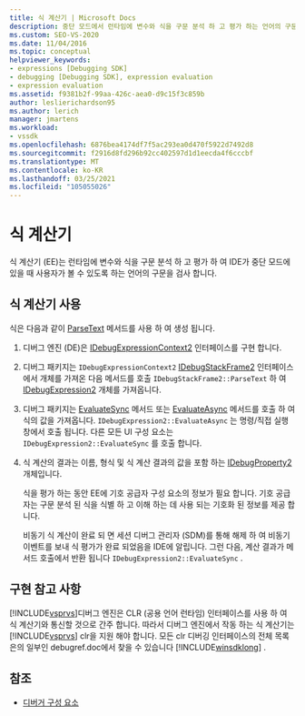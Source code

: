 ```yaml
---
title: 식 계산기 | Microsoft Docs
description: 중단 모드에서 런타임에 변수와 식을 구문 분석 하 고 평가 하는 언어의 구문을 검사 하는 식 계산기에 대해 알아봅니다.
ms.custom: SEO-VS-2020
ms.date: 11/04/2016
ms.topic: conceptual
helpviewer_keywords:
- expressions [Debugging SDK]
- debugging [Debugging SDK], expression evaluation
- expression evaluation
ms.assetid: f9381b2f-99aa-426c-aea0-d9c15f3c859b
author: leslierichardson95
ms.author: lerich
manager: jmartens
ms.workload:
- vssdk
ms.openlocfilehash: 6876bea4174df7f5ac293ea0d470f5922d7492d8
ms.sourcegitcommit: f2916d8fd296b92cc402597d1d1eecda4f6cccbf
ms.translationtype: MT
ms.contentlocale: ko-KR
ms.lasthandoff: 03/25/2021
ms.locfileid: "105055026"
---
```

# <a name="expression-evaluator"></a>식 계산기
식 계산기 (EE)는 런타임에 변수와 식을 구문 분석 하 고 평가 하 여 IDE가 중단 모드에 있을 때 사용자가 볼 수 있도록 하는 언어의 구문을 검사 합니다.

## <a name="use-expression-evaluators"></a>식 계산기 사용
 식은 다음과 같이 [ParseText](../../extensibility/debugger/reference/idebugexpressioncontext2-parsetext.md) 메서드를 사용 하 여 생성 됩니다.

1. 디버그 엔진 (DE)은 [IDebugExpressionContext2](../../extensibility/debugger/reference/idebugexpressioncontext2.md) 인터페이스를 구현 합니다.

2. 디버그 패키지는 `IDebugExpressionContext2` [IDebugStackFrame2](../../extensibility/debugger/reference/idebugstackframe2.md) 인터페이스에서 개체를 가져온 다음 메서드를 호출 `IDebugStackFrame2::ParseText` 하 여 [IDebugExpression2](../../extensibility/debugger/reference/idebugexpression2.md) 개체를 가져옵니다.

3. 디버그 패키지는 [EvaluateSync](../../extensibility/debugger/reference/idebugexpression2-evaluatesync.md) 메서드 또는 [EvaluateAsync](../../extensibility/debugger/reference/idebugexpression2-evaluateasync.md) 메서드를 호출 하 여 식의 값을 가져옵니다. `IDebugExpression2::EvaluateAsync` 는 명령/직접 실행 창에서 호출 됩니다. 다른 모든 UI 구성 요소는 `IDebugExpression2::EvaluateSync` 를 호출 합니다.

4. 식 계산의 결과는 이름, 형식 및 식 계산 결과의 값을 포함 하는 [IDebugProperty2](../../extensibility/debugger/reference/idebugproperty2.md) 개체입니다.

   식을 평가 하는 동안 EE에 기호 공급자 구성 요소의 정보가 필요 합니다. 기호 공급자는 구문 분석 된 식을 식별 하 고 이해 하는 데 사용 되는 기호화 된 정보를 제공 합니다.

   비동기 식 계산이 완료 되 면 세션 디버그 관리자 (SDM)를 통해 해제 하 여 비동기 이벤트를 보내 식 평가가 완료 되었음을 IDE에 알립니다. 그런 다음, 계산 결과가 메서드 호출에서 반환 됩니다 `IDebugExpression2::EvaluateSync` .

## <a name="implementation-notes"></a>구현 참고 사항
 [!INCLUDE[vsprvs](../../code-quality/includes/vsprvs_md.md)]디버그 엔진은 CLR (공용 언어 런타임) 인터페이스를 사용 하 여 식 계산기와 통신할 것으로 간주 합니다. 따라서 디버그 엔진에서 작동 하는 식 계산기는 [!INCLUDE[vsprvs](../../code-quality/includes/vsprvs_md.md)] clr을 지원 해야 합니다. 모든 clr 디버깅 인터페이스의 전체 목록은의 일부인 debugref.doc에서 찾을 수 있습니다 [!INCLUDE[winsdklong](../../deployment/includes/winsdklong_md.md)] .

## <a name="see-also"></a>참조
- [디버거 구성 요소](../../extensibility/debugger/debugger-components.md)
